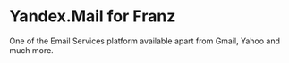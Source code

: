 # Yandex.Mail for Franz
One of the Email Services platform available apart from Gmail, Yahoo and much more.

